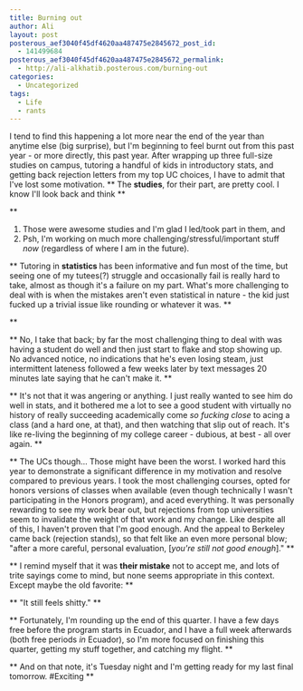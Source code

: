 ```yaml
---
title: Burning out
author: Ali
layout: post
posterous_aef3040f45df4620aa487475e2845672_post_id:
  - 141499684
posterous_aef3040f45df4620aa487475e2845672_permalink:
  - http://ali-alkhatib.posterous.com/burning-out
categories:
  - Uncategorized
tags:
  - Life
  - rants
---
```

I tend to find this happening a lot more near the end of the year than anytime else (big surprise), but I'm beginning to feel burnt out from this past year - or more directly, this past year. After wrapping up three full-size studies on campus, tutoring a handful of kids in introductory stats, and getting back rejection letters from my top UC choices, I have to admit that I've lost some motivation. 
**
  The <b>studies</b>, for their part, are pretty cool. I know I'll look back and think
**

**
  <ol>
    <li>
      Those were awesome studies and I'm glad I led/took part in them, and
    </li>
    <li>
      Psh, I'm working on much more challenging/stressful/important stuff <i>now</i> (regardless of where I am in the future).
    </li>
  </ol>
  
  **
    Tutoring in <b>statistics </b>has been informative and fun most of the time, but seeing one of my tutees(?) struggle and occasionally fail is really hard to take, almost as though it's a failure on my part. What's more challenging to deal with is when the mistakes aren't even statistical in nature - the kid just fucked up a trivial issue like rounding or whatever it was.
  **</p>
**

**
  No, I take that back; by far the most challenging thing to deal with was having a student do well and then just start to flake and stop showing up. No advanced notice, no indications that he's even losing steam, just intermittent lateness followed a few weeks later by text messages 20 minutes late saying that he can't make it.
**

**
  It's not that it was angering or anything. I just really wanted to see him do well in stats, and it bothered me a lot to see a good student with virtually no history of really succeeding academically come <i>so fucking close</i> to acing a class (and a hard one, at that), and then watching that slip out of reach. It's like re-living the beginning of my college career - dubious, at best - all over again.
**

**
  The UCs though... Those might have been the worst. I worked hard this year to demonstrate a significant difference in my motivation and resolve compared to previous years. I took the most challenging courses, opted for honors versions of classes when available (even though technically I wasn't participating in the Honors program), and aced everything. It was personally rewarding to see my work bear out, but rejections from top universities seem to invalidate the weight of that work and my change. Like despite all of this, I haven't proven that I'm good enough. And the appeal to Berkeley came back (rejection stands), so that felt like an even more personal blow; "after a more careful, personal evaluation, [<i>you're still not good enough</i>]."
**

**
  I remind myself that it was <b>their mistake</b> not to accept me, and lots of trite sayings come to mind, but none seems appropriate in this context. Except maybe the old favorite:
**

**
  "It still feels shitty."
**

**
  Fortunately, I'm rounding up the end of this quarter. I have a few days free before the program starts in Ecuador, and I have a full week afterwards (both free periods <i>in</i> Ecuador), so I'm more focused on finishing this quarter, getting my stuff together, and catching my flight.
**

**
  And on that note, it's Tuesday night and I'm getting ready for my last final tomorrow. #Exciting
**
